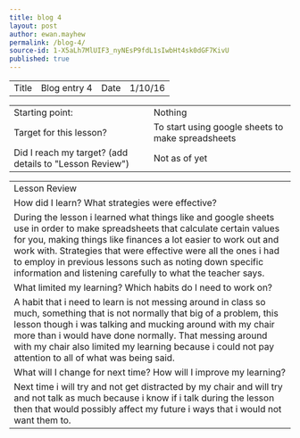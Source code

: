 ```yaml
---
title: blog 4
layout: post
author: ewan.mayhew
permalink: /blog-4/
source-id: 1-X5aLh7MlUIF3_nyNEsP9fdL1sIwbHt4sk0dGF7KivU
published: true
---
```

<table style="width:100%">
  <tr>
    <td>Title</td>
    <td>Blog entry 4</td>
    <td>Date</td>
    <td>1/10/16</td>
  </tr>
</table>


<table>
  <tr>
    <td>Starting point:</td>
    <td>Nothing</td>
  </tr>
  <tr>
    <td>Target for this lesson?</td>
    <td>To start using google sheets to make spreadsheets</td>
  </tr>
  <tr>
    <td>Did I reach my target? 
(add details to "Lesson Review")</td>
    <td>Not as of yet</td>
  </tr>
</table>


<table>
  <tr>
    <td>Lesson Review</td>
  </tr>
  <tr>
    <td>How did I learn? What strategies were effective? </td>
  </tr>
  <tr>
    <td>During the lesson i learned what things like  and google sheets use in order to make spreadsheets that calculate certain values for you, making things like finances a lot easier to work out and work with. Strategies that were effective were all the ones i had to employ in previous lessons such as noting down specific information and listening carefully to what the teacher says.</td>
  </tr>
  <tr>
    <td>What limited my learning? Which habits do I need to work on?</td>
  </tr>
  <tr>
    <td>A habit that i need to learn is not messing around in class so much, something that is not normally that big of a problem, this lesson though i was talking and mucking around with my chair more than i would have done normally. That messing around with my chair also limited my learning because i  could not pay attention to all of what was being said.</td>
  </tr>
  <tr>
    <td>What will I change for next time? How will I improve my learning?</td>
  </tr>
  <tr>
    <td>Next time i will try and not get distracted by my chair and will try and not talk as much because i know if i talk during the lesson then that would possibly affect my future i ways that i would not want them to.</td>
  </tr>
</table>

<table style="width:100%">
